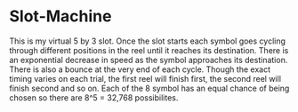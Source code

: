 # Slot-Machine
This is my virtual 5 by 3 slot. Once the slot starts each symbol goes cycling through different positions in the reel until it reaches its destination. There is an exponential decrease in speed as the symbol approaches its destination. There is also a bounce at the very end of each cycle. Though the exact timing varies on each trial, the first reel will finish first, the second reel will finish second and so on. Each of the 8 symbol has an equal chance of being chosen so there are 8^5 = 32,768 possibilites. 
